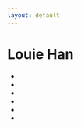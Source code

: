 ```yaml
---
layout: default
---
```


# Louie Han



<ul class="fa-ul">
 <li><a href="http://www.facebook.com/louiehan1015" title="Facebook"><i class="fab fa-facebook fa-2x"></i></a></li>
 <li><a href="https://twitter.com/LouieHan1015" title="Twitter"><i class="fab fa-twitter-square fa-2x"></i></a></li>
 <li><a href="http://weibo.com/louieh" title="Weibo"><i class="fab fa-weibo fa-2x"></i></a></li>
 <li><a href="http://blog.luyihan.me" title="Tumblr"><i class="fab fa-tumblr-square fa-2x"></i></a></li>
 <li><a href="https://www.instagram.com/louiehan" title="Instagram"><i class="fab fa-instagram fa-2x"></i></a></li>
 <li><a href="mailto:louie.han.work@gmail.com" title="Email"><i class="fas fa-envelope-square fa-2x"></i></a></li>
</ul>

